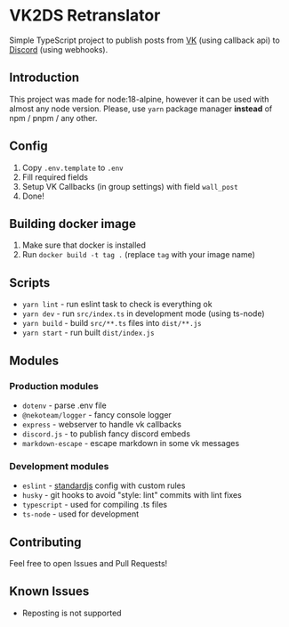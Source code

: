 # VK2DS Retranslator

Simple TypeScript project to publish posts from [VK](https://vk.com/) (using callback api) to [Discord](https://discord.com/) (using webhooks).

## Introduction

This project was made for node:18-alpine, however it can be used with almost any node version. Please, use `yarn` package manager **instead** of npm / pnpm / any other.

## Config

1. Copy `.env.template` to `.env`
2. Fill required fields
3. Setup VK Callbacks (in group settings) with field `wall_post`
4. Done!

## Building docker image

1. Make sure that docker is installed
2. Run `docker build -t tag .` (replace `tag` with your image name)

## Scripts

- `yarn lint` - run eslint task to check is everything ok
- `yarn dev` - run `src/index.ts` in development mode (using ts-node)
- `yarn build` - build `src/**.ts` files into `dist/**.js`
- `yarn start` - run built `dist/index.js`

## Modules

### Production modules

- `dotenv` - parse .env file
- `@nekoteam/logger` - fancy console logger
- `express` - webserver to handle vk callbacks
- `discord.js` - to publish fancy discord embeds
- `markdown-escape` - escape markdown in some vk messages

### Development modules

- `eslint` - [standardjs](https://standardjs.com/) config with custom rules
- `husky` - git hooks to avoid "style: lint" commits with lint fixes
- `typescript` - used for compiling .ts files
- `ts-node` - used for development

## Contributing

Feel free to open Issues and Pull Requests!

## Known Issues

- Reposting is not supported
